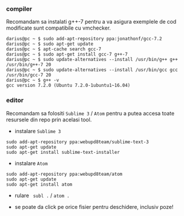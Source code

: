 ### compiler

Recomandam sa instalati g++-7 pentru a va asigura exemplele de cod modificate sunt compatibile cu vmchecker.

```
darius@pc ~ $ sudo add-apt-repository ppa:jonathonf/gcc-7.2
darius@pc ~ $ sudo apt-get update
darius@pc ~ $ apt-cache search gcc-7
darius@pc ~ $ sudo apt-get install gcc-7 g++-7
darius@pc ~ $ sudo update-alternatives --install /usr/bin/g++ g++ /usr/bin/g++-7 20
darius@pc ~ $ sudo update-alternatives --install /usr/bin/gcc gcc /usr/bin/gcc-7 20
darius@pc ~ $ g++ -v
gcc version 7.2.0 (Ubuntu 7.2.0-1ubuntu1~16.04)
```


### editor

Recomandam sa folositi `Sublime 3` / `Atom` pentru a putea accesa toate resursele din repo prin acelasi tool.

  *  instalare `Sublime 3`
   ```
   sudo add-apt-repository ppa:webupd8team/sublime-text-3
   sudo apt-get update
   sudo apt-get install sublime-text-installer
   ```
   
  *  instalare `Atom`
   ```
   sudo add-apt-repository ppa:webupd8team/atom
   sudo apt-get update
   sudo apt-get install atom
   ```

  *  rulare
  ` subl .` / `atom .`
 
  *  se poate da click pe orice fisier pentru deschidere, inclusiv poze!

